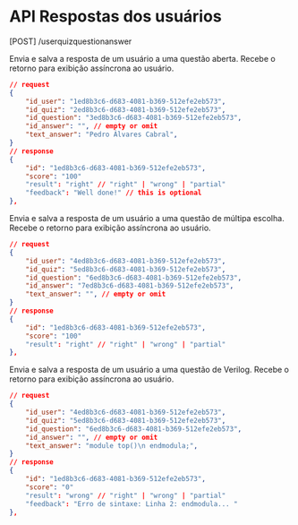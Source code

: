 # API Respostas dos usuários

  [POST] /userquizquestionanswer    

Envia e salva a resposta de um usuário a uma questão aberta. Recebe o retorno para exibição assíncrona ao usuário.

```json
// request
{
    "id_user": "1ed8b3c6-d683-4081-b369-512efe2eb573",
    "id_quiz": "2ed8b3c6-d683-4081-b369-512efe2eb573",
    "id_question": "3ed8b3c6-d683-4081-b369-512efe2eb573",
    "id_answer": "", // empty or omit 
    "text_answer": "Pedro Álvares Cabral",
}
// response
{
    "id": "1ed8b3c6-d683-4081-b369-512efe2eb573",
    "score": "100"
    "result": "right" // "right" | "wrong" | "partial"
    "feedback": "Well done!" // this is optional 
},
```
Envia e salva a resposta de um usuário a uma questão de múltipa escolha. Recebe o retorno para exibição assíncrona ao usuário.

```json
// request
{
    "id_user": "4ed8b3c6-d683-4081-b369-512efe2eb573",
    "id_quiz": "5ed8b3c6-d683-4081-b369-512efe2eb573",
    "id_question": "6ed8b3c6-d683-4081-b369-512efe2eb573",
    "id_answer": "7ed8b3c6-d683-4081-b369-512efe2eb573",  
    "text_answer": "", // empty or omit 
}
// response
{
    "id": "1ed8b3c6-d683-4081-b369-512efe2eb573",
    "score": "100"
    "result": "right" // "right" | "wrong" | "partial"
},
```
Envia e salva a resposta de um usuário a uma questão de Verilog. Recebe o retorno para exibição assíncrona ao usuário.

```json
// request
{
    "id_user": "4ed8b3c6-d683-4081-b369-512efe2eb573",
    "id_quiz": "5ed8b3c6-d683-4081-b369-512efe2eb573",
    "id_question": "6ed8b3c6-d683-4081-b369-512efe2eb573",
    "id_answer": "", // empty or omit 
    "text_answer": "module top()\n endmodula;", 
}
// response
{
    "id": "1ed8b3c6-d683-4081-b369-512efe2eb573",
    "score": "0"
    "result": "wrong" // "right" | "wrong" | "partial"
    "feedback": "Erro de sintaxe: Linha 2: endmodula... "
},
```

